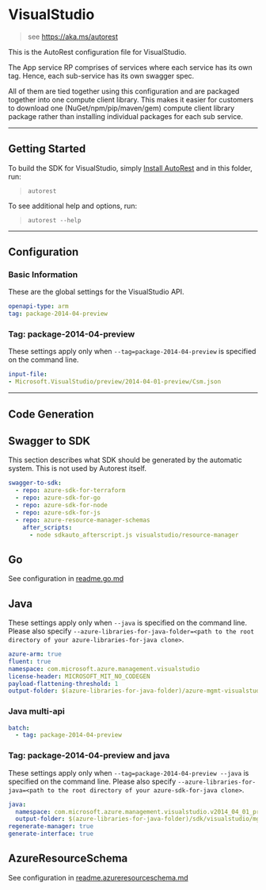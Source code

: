 # VisualStudio

> see https://aka.ms/autorest

This is the AutoRest configuration file for VisualStudio.


The App service RP comprises of services where each service has its own tag.
Hence, each sub-service has its own swagger spec.

All of them are tied together using this configuration and are packaged together into one compute client library.
This makes it easier for customers to download one (NuGet/npm/pip/maven/gem) compute client library package rather than installing individual packages for each sub service.


---
## Getting Started
To build the SDK for VisualStudio, simply [Install AutoRest](https://aka.ms/autorest/install) and in this folder, run:

> `autorest`

To see additional help and options, run:

> `autorest --help`
---

## Configuration



### Basic Information
These are the global settings for the VisualStudio API.

``` yaml
openapi-type: arm
tag: package-2014-04-preview
```


### Tag: package-2014-04-preview

These settings apply only when `--tag=package-2014-04-preview` is specified on the command line.

``` yaml $(tag) == 'package-2014-04-preview'
input-file:
- Microsoft.VisualStudio/preview/2014-04-01-preview/Csm.json
```


---
## Code Generation


## Swagger to SDK

This section describes what SDK should be generated by the automatic system.
This is not used by Autorest itself.

``` yaml $(swagger-to-sdk)
swagger-to-sdk:
  - repo: azure-sdk-for-terraform
  - repo: azure-sdk-for-go
  - repo: azure-sdk-for-node
  - repo: azure-sdk-for-js
  - repo: azure-resource-manager-schemas
    after_scripts:
      - node sdkauto_afterscript.js visualstudio/resource-manager
```

## Go

See configuration in [readme.go.md](./readme.go.md)

## Java

These settings apply only when `--java` is specified on the command line.
Please also specify `--azure-libraries-for-java-folder=<path to the root directory of your azure-libraries-for-java clone>`.

``` yaml $(java)
azure-arm: true
fluent: true
namespace: com.microsoft.azure.management.visualstudio
license-header: MICROSOFT_MIT_NO_CODEGEN
payload-flattening-threshold: 1
output-folder: $(azure-libraries-for-java-folder)/azure-mgmt-visualstudio
```

### Java multi-api

``` yaml $(java) && $(multiapi)
batch:
  - tag: package-2014-04-preview
```

### Tag: package-2014-04-preview and java

These settings apply only when `--tag=package-2014-04-preview --java` is specified on the command line.
Please also specify `--azure-libraries-for-java=<path to the root directory of your azure-sdk-for-java clone>`.

``` yaml $(tag) == 'package-2014-04-preview' && $(java) && $(multiapi)
java:
  namespace: com.microsoft.azure.management.visualstudio.v2014_04_01_preview
  output-folder: $(azure-libraries-for-java-folder)/sdk/visualstudio/mgmt-v2014_04_01_preview
regenerate-manager: true
generate-interface: true
```



## AzureResourceSchema

See configuration in [readme.azureresourceschema.md](./readme.azureresourceschema.md)


